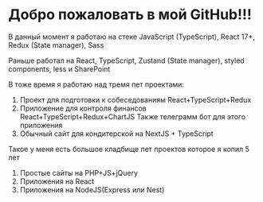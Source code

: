 # Добро пожаловать в мой GitHub!!!

В данный момент я работаю на стеке JavaScript (TypeScript), React 17+, Redux (State manager), Sass

Раньше работал на React, TypeScript, Zustand (State manager), styled components, less и SharePoint 

В тоже время я работаю над тремя пет проектами:
1) Проект для подготовки к собеседованиям React+TypeScript+Redux 
2) Приложение для контроля финансов React+TypeScript+Redux+ChartJS
Также телеграмм бот для этого приложения 
3) Обычный сайт для кондитерской на NextJS + TypeScript

Такое у меня есть большое кладбище пет проектов которое я копил 5 лет
1) Простые сайты на PHP+JS+jQuery
2) Приложения на React
3) Приложения на NodeJS(Express или Nest)
